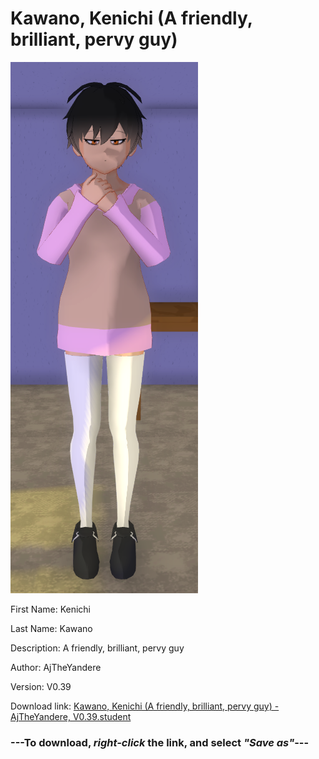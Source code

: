 # Kawano, Kenichi (A friendly, brilliant, pervy guy)

<img src = "https://raw.githubusercontent.com/Arbiter1223/Daigaku-Gurashi-Custom-Students/master/Students/Files/Kawano%2C%20Kenichi%20(A%20friendly%2C%20brilliant%2C%20pervy%20guy).png">

First Name: Kenichi

Last Name: Kawano

Description: A friendly, brilliant, pervy guy

Author: AjTheYandere

Version: V0.39

Download link: <a href="https://raw.githubusercontent.com/Arbiter1223/Daigaku-Gurashi-Custom-Students/master/Students/Files/Kawano%2C%20Kenichi%20(A%20friendly%2C%20brilliant%2C%20pervy%20guy)%20-%20AjTheYandere%2C%20V0.39.student">Kawano, Kenichi (A friendly, brilliant, pervy guy) - AjTheYandere, V0.39.student</a>

### ---**To download, _right-click_ the link, and select _"Save as"_**---
